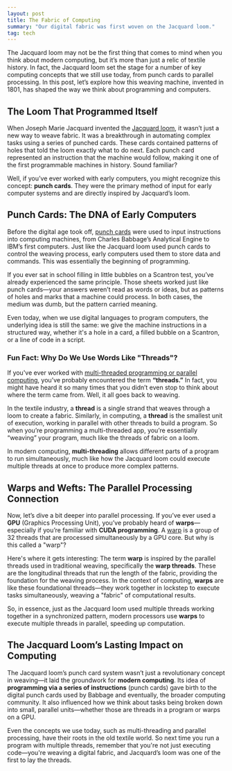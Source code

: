 ```yaml
---
layout: post
title: The Fabric of Computing
summary: "Our digital fabric was first woven on the Jacquard loom."
tag: tech
---
```


The Jacquard loom may not be the first thing that comes to mind when you think about modern computing, but it’s more than just a relic of textile history. In fact, the Jacquard loom set the stage for a number of key computing concepts that we still use today, from punch cards to parallel processing. In this post, let’s explore how this weaving machine, invented in 1801, has shaped the way we think about programming and computers.

## The Loom That Programmed Itself

When Joseph Marie Jacquard invented the <a href="https://en.wikipedia.org/wiki/Jacquard_machine">Jacquard loom</a>, it wasn’t just a new way to weave fabric. It was a breakthrough in automating complex tasks using a series of punched cards. These cards contained patterns of holes that told the loom exactly what to do next. Each punch card represented an instruction that the machine would follow, making it one of the first programmable machines in history. Sound familiar?

Well, if you’ve ever worked with early computers, you might recognize this concept: **punch cards**. They were the primary method of input for early computer systems and are directly inspired by Jacquard’s loom.

## Punch Cards: The DNA of Early Computers

Before the digital age took off, <a href="https://en.wikipedia.org/wiki/Punched_card">punch cards</a> were used to input instructions into computing machines, from Charles Babbage’s Analytical Engine to IBM’s first computers. Just like the Jacquard loom used punch cards to control the weaving process, early computers used them to store data and commands. This was essentially the beginning of programming.

If you ever sat in school filling in little bubbles on a Scantron test, you’ve already experienced the same principle. Those sheets worked just like punch cards—your answers weren’t read as words or ideas, but as patterns of holes and marks that a machine could process. In both cases, the medium was dumb, but the pattern carried meaning.

Even today, when we use digital languages to program computers, the underlying idea is still the same: we give the machine instructions in a structured way, whether it's a hole in a card, a filled bubble on a Scantron, or a line of code in a script.

### Fun Fact: Why Do We Use Words Like "Threads"?

If you've ever worked with <a href="https://en.wikipedia.org/wiki/Thread_(computing)">multi-threaded programming or parallel computing</a>, you’ve probably encountered the term **“threads.”** In fact, you might have heard it so many times that you didn’t even stop to think about where the term came from. Well, it all goes back to weaving.

In the textile industry, a **thread** is a single strand that weaves through a loom to create a fabric. Similarly, in computing, a **thread** is the smallest unit of execution, working in parallel with other threads to build a program. So when you’re programming a multi-threaded app, you’re essentially “weaving” your program, much like the threads of fabric on a loom.

In modern computing, **multi-threading** allows different parts of a program to run simultaneously, much like how the Jacquard loom could execute multiple threads at once to produce more complex patterns.

## Warps and Wefts: The Parallel Processing Connection

Now, let’s dive a bit deeper into parallel processing. If you’ve ever used a **GPU** (Graphics Processing Unit), you’ve probably heard of **warps**—especially if you’re familiar with **CUDA programming**. A <a href="https://en.wikipedia.org/wiki/Thread_block_(CUDA_programming)">warp</a> is a group of 32 threads that are processed simultaneously by a GPU core. But why is this called a "warp"?

Here's where it gets interesting: The term **warp** is inspired by the parallel threads used in traditional weaving, specifically the **warp threads**. These are the longitudinal threads that run the length of the fabric, providing the foundation for the weaving process. In the context of computing, **warps** are like these foundational threads—they work together in lockstep to execute tasks simultaneously, weaving a "fabric" of computational results.

So, in essence, just as the Jacquard loom used multiple threads working together in a synchronized pattern, modern processors use **warps** to execute multiple threads in parallel, speeding up computation.

## The Jacquard Loom’s Lasting Impact on Computing

The Jacquard loom’s punch card system wasn’t just a revolutionary concept in weaving—it laid the groundwork for **modern computing**. Its idea of **programming via a series of instructions** (punch cards) gave birth to the digital punch cards used by Babbage and eventually, the broader computing community. It also influenced how we think about tasks being broken down into small, parallel units—whether those are threads in a program or warps on a GPU.

Even the concepts we use today, such as multi-threading and parallel processing, have their roots in the old textile world. So next time you run a program with multiple threads, remember that you're not just executing code—you're weaving a digital fabric, and Jacquard’s loom was one of the first to lay the threads.